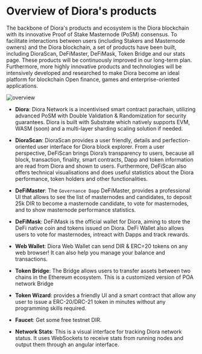 # Overview of Diora's products

The backbone of Diora's products and ecosystem is the Diora blockchain 
with its innovative Proof of Stake Masternode (PoSM) consensus.
To facilitate interactions between users (including Stakers and Masternode owners) 
and the Diora blockchain, 
a set of products have been built, including DioraScan, DeFiMaster, DeFiMask, Token Bridge
and our stats page.
These products will be continuously improved in our long-term plan.
Furthermore, more highly innovative products and technologies will be intensively
developed and researched to make Diora become an ideal platform for blockchain 
Open finance, games and enterprise-oriented applications.   

![overview](/assets/feat.svg)

* **Diora**: Diora Network is a incentivised smart contract parachain, utilizing advanced PoSM with Double Validation & Randomization for security guarantees. Diora is built with Substrate which natively supports EVM, WASM (soon) and a multi-layer sharding scaling solution if needed.

* **DioraScan**: DioraScan provides a user friendly, 
details and perfection-oriented user interface for Diora block explorer. 
From a user perspective, DeFiScan brings Diora’s transparency to users, 
because all block, transaction, finality, smart contracts, 
Dapp and token information are read from Diora and shown to users. 
Furthermore, DeFiScan also offers technical visualisations and does 
useful statistics about the Diora performance, token holders and 
other functionalities.

* **DeFiMaster**: The `Governance Dapp`
DeFiMaster, provides a professional 
UI that allows to see the list of masternodes and candidates, 
to deposit 25k DIR to become a masternode candidate, to vote for masternodes, 
and to show masternode performance statistics.

* **DeFiMask**: DeFiMask is the official wallet for Diora, 
aiming to store the DeFi native coin and tokens issued on Diora. 
DeFi Wallet also allows users to vote for masternodes, intreact with Dapps and track rewards.

* **Web Wallet**: Diora Web Wallet can send DIR & ERC=20 tokens on any web browser! It can also help you manage your balance and transactions.

* **Token Bridge**: The Bridge allows users to transfer assets between two chains in the Ethereum ecosystem. This is a customized version of POA network Bridge

* **Token Wizard**: provides a friendly UI and a smart contract that allow any user to issue a ERC-20/DRC-21 token in minutes without any programming skills required.

* **Faucet**: Get some free testnet DIR.

* **Network Stats**: This is a visual interface for tracking Diora network status. It uses WebSockets to receive stats from running nodes and output them through an angular interface. 